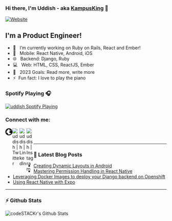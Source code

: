 ### Hi there, I'm Uddish - aka [KampusKing][website] 👋

[![Website](https://img.shields.io/website?label=uddish.github.io&style=for-the-badge&url=https%3A%2F%2Fcodestackr.com)](https://uddish.github.io)

## I'm a Product Engineer!

- 🔭 &nbsp; I’m currently working on Ruby on Rails, React and Ember!
- 📱 &nbsp; Mobile: React Native, Android, iOS
- 🌐 &nbsp; Backend: Django, Ruby
- 💻 &nbsp; Web: HTML, CSS, ReactJS, Ember
- 🥅 &nbsp; 2023 Goals: Read more, write more
- ⚡  &nbsp;Fun fact: I love to play the piano

### Spotify Playing 🎧
[<img src="https://i.ibb.co/X3XBqmd/Screenshot-2020-08-22-at-1-14-52-AM.png" alt="uddish Spotify Playing" width="350" />](https://open.spotify.com/playlist/41QjOoffs3nC7bKb2QvbDx)

### Connect with me:

[<img align="left" alt="uddish.github.io" width="22px" src="https://raw.githubusercontent.com/iconic/open-iconic/master/svg/globe.svg" />][website]
[<img align="left" alt="uddish | Twitter" width="22px" src="https://cdn.jsdelivr.net/npm/simple-icons@v3/icons/twitter.svg" />][twitter]
[<img align="left" alt="uddish | LinkedIn" width="22px" src="https://cdn.jsdelivr.net/npm/simple-icons@v3/icons/linkedin.svg" />][linkedin]
[<img align="left" alt="uddish | Instagram" width="22px" src="https://cdn.jsdelivr.net/npm/simple-icons@v3/icons/instagram.svg" />][instagram]

<br />

<!-- ### Languages and Tools: -->

<!-- [<img align="left" alt="HTML5" width="26px" src="https://raw.githubusercontent.com/github/explore/80688e429a7d4ef2fca1e82350fe8e3517d3494d/topics/html/html.png" />]
[<img align="left" alt="CSS3" width="26px" src="https://raw.githubusercontent.com/github/explore/80688e429a7d4ef2fca1e82350fe8e3517d3494d/topics/css/css.png" />]
[<img align="left" alt="JavaScript" width="26px" src="https://raw.githubusercontent.com/github/explore/80688e429a7d4ef2fca1e82350fe8e3517d3494d/topics/javascript/javascript.png" />]
[<img align="left" alt="React" width="26px" src="https://raw.githubusercontent.com/github/explore/80688e429a7d4ef2fca1e82350fe8e3517d3494d/topics/react/react.png" />]
[<img align="left" alt="SQL" width="26px" src="https://raw.githubusercontent.com/github/explore/80688e429a7d4ef2fca1e82350fe8e3517d3494d/topics/sql/sql.png" />]
[<img align="left" alt="GitHub" width="26px" src="https://raw.githubusercontent.com/github/explore/78df643247d429f6cc873026c0622819ad797942/topics/github/github.png" />]

<br /> -->
<br />

---

### 📕 Latest Blog Posts

<!-- BLOG-POST-LIST:START -->
- [Creating Dynamic Layouts in Android](https://medium.com/mindorks/creating-dynamic-layouts-in-android-d4008b72f2d)
- [Mastering Permission Handling in React Native](https://medium.com/@uddishverma22/mastering-permission-handling-in-react-native-2076862c7e7b)
- [Leveraging Docker Images to deploy your Django backend on Openshift](https://medium.com/@uddishverma22/leveraging-docker-images-to-deploy-your-django-backend-on-openshift-5e268d679173)
- [Using React Native with Expo](https://medium.com/@uddishverma22/no-bs-lets-build-your-first-react-native-application-using-expo-c3e68f5166aa)
<!-- BLOG-POST-LIST:END -->

---

</details> 

  ### ⚡️ Github Stats

<!-- <details> -->

  <img align="left" alt="codeSTACKr's Github Stats" src="https://github-readme-stats.codestackr.vercel.app/api?username=uddish&show_icons=true&hide_border=true&count_private=true" />

<!-- </details> -->

[website]: https://uddish.github.io
[twitter]: https://twitter.com/Holykatz07
[instagram]: https://instagram.com/uddishverma22
[linkedin]: https://www.linkedin.com/in/uddish-verma-95390344/
[webdevplaylist]: https://www.youtube.com/playlist?list=PLkwxH9e_vrAJ0WbEsFA9W3I1W-g_BTsbt
[jsplaylist]: https://www.youtube.com/playlist?list=PLkwxH9e_vrALRJKu7wfXby3MKeflhTu6B
[cssplaylist]: https://www.youtube.com/playlist?list=PLkwxH9e_vrALSdvZuEh6gqQdmDoDIoqz4
[reactplaylist]: https://www.youtube.com/playlist?list=PLkwxH9e_vrAK4TdffpxKY3QGyHCpxFcQ0
